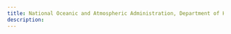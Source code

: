 ```yaml
---
title: National Oceanic and Atmospheric Administration, Department of Housing and Urban Development 
description: 
---
```


